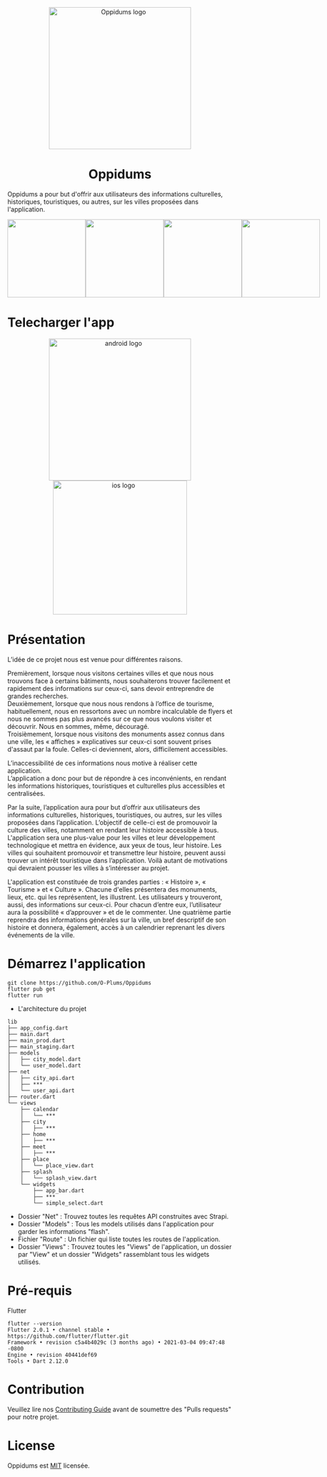 <p align="center">
  <a href="https://strapi.io">
    <img src="https://github.com/O-Plums/Oppidums/blob/main/assets/oppidums.png" width="318px" alt="Oppidums logo" />
  </a>
  <h1 align='center'>Oppidums</h1>
</p>

Oppidums a pour but d'offrir aux utilisateurs des informations culturelles, historiques, touristiques, ou autres, sur les villes proposées dans l'application.

<div style='display:flex;flex-direction:row'>
<img src="https://github.com/O-Plums/Oppidums/blob/main/repo_images/screenshot1.png" width="175" height="auto" />
<img src="https://github.com/O-Plums/Oppidums/blob/main/repo_images/screenshot2.png" width="175" height="auto" />
<img src="https://github.com/O-Plums/Oppidums/blob/main/repo_images/screenshot3.png" width="175" height="auto" />
<img src="https://github.com/O-Plums/Oppidums/blob/main/repo_images/screenshot4.png" width="175" height="auto" />
</div>

# Telecharger l'app
<p align="center">
  <a href="https://play.google.com/store/apps/details?id=com.oppidums.app">
    <img src="https://github.com/O-Plums/Oppidums/blob/main/repo_images/playstore.png" width="318px" alt="android logo" />
  </a>
     <a href="https://apps.apple.com/us/app/oppidums/id1574072581">
    <img src="https://github.com/O-Plums/Oppidums/blob/main/repo_images/appstore.png" width="300px" alt="ios logo" />
  </a>
</p>


# Présentation

L’idée de ce projet nous est venue pour différentes raisons. 

Premièrement, lorsque nous visitons certaines villes et que nous nous trouvons face à certains bâtiments, nous souhaiterons trouver facilement et rapidement des informations sur ceux-ci, sans devoir entreprendre de grandes recherches. \
Deuxièmement, lorsque que nous nous rendons à l’office de tourisme, habituellement, nous en ressortons avec un nombre incalculable de flyers et nous ne sommes pas plus avancés sur ce que nous voulons visiter et découvrir. Nous en sommes, même, découragé. \
Troisièmement, lorsque nous visitons des monuments assez connus dans une ville, les « affiches » explicatives sur ceux-ci sont souvent prises d'assaut par la foule. Celles-ci deviennent, alors, difficilement accessibles. 

L’inaccessibilité de ces informations nous motive à réaliser cette application. \
L’application a donc pour but de répondre à ces inconvénients, en rendant les informations historiques, touristiques et culturelles plus accessibles et centralisées.

Par la suite, l’application aura pour but d’offrir aux utilisateurs des informations culturelles, historiques, touristiques, ou autres, sur les villes proposées dans l’application. L’objectif de celle-ci est de promouvoir la culture des villes, notamment en rendant leur histoire accessible à tous. L'application sera une plus-value pour les villes et leur développement technologique et mettra en évidence, aux yeux de tous, leur histoire. Les villes qui souhaitent promouvoir et transmettre leur histoire, peuvent aussi trouver un intérêt touristique dans l’application. Voilà autant de motivations qui devraient pousser les villes à s’intéresser au projet. 

L'application est constituée de trois grandes parties : « Histoire », « Tourisme » et « Culture ». Chacune d'elles présentera des monuments, lieux, etc. qui les représentent, les illustrent. Les utilisateurs y trouveront, aussi, des informations sur ceux-ci. Pour chacun d’entre eux, l’utilisateur aura la possibilité « d’approuver » et de le commenter. Une quatrième partie reprendra des informations générales sur la ville, un bref descriptif de son histoire et donnera, également, accès à un calendrier reprenant les divers événements de la ville.

# Démarrez l'application

```
git clone https://github.com/O-Plums/Oppidums
flutter pub get
flutter run
```
* L'architecture du projet
```
lib
├── app_config.dart 
├── main.dart
├── main_prod.dart
├── main_staging.dart
├── models
│   ├── city_model.dart
│   └── user_model.dart
├── net 
│   ├── city_api.dart
│   ├── ***
│   └── user_api.dart
├── router.dart
└── views
    ├── calendar
    │   └── ***
    ├── city
    │   ├── ***
    ├── home
    │   ├── ***
    ├── meet
    │   ├── ***
    ├── place
    │   └── place_view.dart
    ├── splash
    │   └── splash_view.dart
    └── widgets
        ├── app_bar.dart
        ├── ***
        └── simple_select.dart
```
* Dossier "Net" : Trouvez toutes les requêtes API construites avec Strapi.
* Dossier "Models" : Tous les models utilisés dans l'application pour garder les informations "flash".
* Fichier "Route" : Un fichier qui liste toutes les routes de l'application.
* Dossier "Views" : Trouvez toutes les "Views" de l'application, un dossier par "View" et un dossier "Widgets" rassemblant tous les widgets utilisés.

# Pré-requis

Flutter
```
flutter --version
Flutter 2.0.1 • channel stable • https://github.com/flutter/flutter.git
Framework • revision c5a4b4029c (3 months ago) • 2021-03-04 09:47:48 -0800
Engine • revision 40441def69
Tools • Dart 2.12.0
```

# Contribution

Veuillez lire nos [Contributing Guide](https://github.com/O-Plums/Oppidums/blob/main/CONTRIBUTING.md) avant de soumettre des "Pulls requests" pour notre projet.

# License

Oppidums est [MIT](https://github.com/O-Plums/Oppidums/blob/main/LICENSE) licensée.
